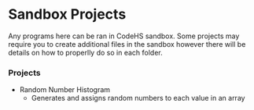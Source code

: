 # Sandbox Projects

Any programs here can be ran in CodeHS sandbox. Some projects may require you to create additional files in the sandbox however there will be details on how to properlly do so in each folder.



### Projects
* Random Number Histogram
  * Generates and assigns random numbers to each value in an array
